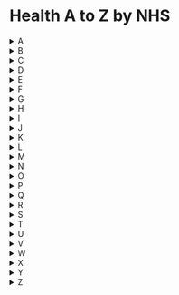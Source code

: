 # Health A to Z by NHS

<details>
<summary>A</summary>

- [x] [AAA](abdominal-aortic-aneurysm.md)
- [x] [AAA screening](abdominal-aortic-aneurysm-screening.md)
- [x] [Abdominal aortic aneurysm](abdominal-aortic-aneurysm.md)
- [x] [Abdominal aortic aneurysm screening](abdominal-aortic-aneurysm-screening.md)
- [ ] [WIP] Abortion
- [ ] Abscess
- [ ] Acanthosis nigricans
- [ ] Achalasia
- [ ] Acid and chemical burns
- [ ] Acid reflux in babies
- [ ] Acne
- [ ] Acoustic neuroma (vestibular schwannoma)
- [ ] Acromegaly
- [ ] Actinic keratoses (solar keratoses)
- [ ] Actinomycosis
- [ ] Acupuncture
- [ ] Acute cholecystitis
- [ ] Acute kidney injury
- [ ] Acute lymphoblastic leukaemia
- [ ] Acute myeloid leukaemia
- [ ] Acute pancreatitis
- [ ] Acute respiratory distress syndrome
- [ ] Addison's disease
- [ ] Adenoidectomy
- [ ] Age-related cataracts
- [ ] Age-related macular degeneration (AMD)
- [ ] Agoraphobia
- [ ] Air or gas embolism
- [ ] Albinism
- [ ] Alcohol misuse
- [ ] Alcohol poisoning
- [ ] Alcohol-related liver disease
- [ ] Alexander technique
- [ ] Alkaptonuria
- [ ] Allergic rhinitis
- [ ] Allergies
- [ ] Altitude sickness
- [ ] Alzheimer's disease
- [ ] Amblyopia
- [ ] Amnesia
- [ ] Amniocentesis
- [ ] Amputation
- [ ] Amyloidosis
- [ ] Anabolic steroid misuse
- [ ] Anaemia (iron deficiency)
- [ ] Anaemia (vitamin B12 or folate deficiency)
- [ ] Anaesthesia
- [ ] Anal cancer
- [ ] Anal fissure
- [ ] Anal fistula
- [ ] Anal pain
- [ ] Anaphylaxis
- [ ] Androgen insensitivity syndrome
- [ ] Aneurysm (abdominal aortic)
- [ ] Aneurysm (brain)
- [ ] Angelman syndrome
- [ ] Angina
- [ ] Angioedema
- [ ] Angiography
- [ ] Angioplasty
- [ ] Ankle pain
- [ ] Ankylosing spondylitis
- [ ] Anorexia nervosa
- [ ] Anosmia
- [ ] Anosmia
- [ ] Antacids
- [ ] Antibiotics
- [ ] Anticoagulant medicines
- [ ] Antidepressants
- [ ] Antifungal medicines
- [ ] Antihistamines
- [ ] Antiphospholipid syndrome (APS)
- [ ] Antisocial personality disorder
- [ ] Anus (itchy)
- [ ] Anxiety disorder in adults
- [ ] Anxiety disorders in children
- [ ] Aortic valve replacement
- [ ] Aphasia
- [ ] Appendicitis
- [ ] Arrhythmia
- [ ] Arterial thrombosis
- [ ] Arthritis
- [ ] Arthroscopy
- [ ] Asbestosis
- [ ] Asperger's
- [ ] Aspergillosis
- [ ] Aspirin
- [ ] Asthma
- [ ] Astigmatism
- [ ] Ataxia
- [ ] Atherosclerosis (arteriosclerosis)
- [ ] Athlete's foot
- [ ] Atopic eczema
- [ ] Atrial fibrillation
- [ ] Attention deficit hyperactivity disorder (ADHD)
- [ ] Auditory processing disorder (APD)
- [ ] Autism
- [ ] Autosomal dominant polycystic kidney disease
- [ ] Autosomal recessive polycystic kidney disease
- [ ] Avian flu

</details>

<details>
<summary>B</summary>

- [ ] Baby
- [ ] Back pain
- [ ] Bacterial vaginosis
- [ ] Bad breath
- [ ] Baker's cyst
- [ ] Balanitis
- [ ] Barium enema
- [ ] Bartholin's cyst
- [ ] Basal cell carcinoma
- [ ] Bedbugs
- [ ] Bedwetting in children
- [ ] Behçet's disease
- [ ] Being sick
- [ ] Bell's palsy
- [ ] Benign brain tumour (non-cancerous)
- [ ] Benign prostate enlargement
- [ ] Beta blockers
- [ ] Bile duct cancer (cholangiocarcinoma)
- [ ] Bilharzia
- [ ] Binge eating disorder
- [ ] Biological and biosimilar medicines (biosimilars)
- [ ] Biopsy
- [ ] Bipolar disorder
- [ ] Bird flu
- [ ] Birthmarks
- [ ] Bite (animal or human)
- [ ] Black eye
- [ ] Bladder cancer
- [ ] Bladder stones
- [ ] Bleeding after the menopause
- [ ] Bleeding from the bottom (rectal bleeding)
- [ ] Blepharitis
- [ ] Blindness and vision loss
- [ ] Blisters
- [ ] Blood clots
- [ ] Blood groups
- [ ] Blood in semen (haematospermia)
- [ ] Blood in urine
- [ ] Blood pressure (high)
- [ ] Blood pressure (low)
- [ ] Blood pressure test
- [ ] Blood tests
- [ ] Blood transfusion
- [ ] Blue skin or lips (cyanosis)
- [ ] Blushing
- [ ] Body dysmorphic disorder (BDD)
- [ ] Body odour (BO)
- [ ] Boils
- [ ] Bone cancer
- [ ] Bone cyst
- [ ] Bone density scan (DEXA scan)
- [ ] Borderline personality disorder
- [ ] Botulism
- [ ] Bowel cancer
- [ ] Bowel cancer screening
- [ ] Bowel incontinence
- [ ] Bowel polyps
- [ ] Bowel transplant
- [ ] Bowen's disease
- [ ] Brachycephaly and plagiocephaly
- [ ] Brain abscess
- [ ] Brain aneurysm
- [ ] Brain death
- [ ] Brain haemorrhage
- [ ] Brain tumour (benign)
- [ ] Brain tumour (malignant)
- [ ] Brain tumours
- [ ] Breast abscess
- [ ] Breast cancer in men
- [ ] Breast cancer in women
- [ ] Breast cancer screening
- [ ] Breast lumps
- [ ] Breast pain
- [ ] Breast reduction on the NHS
- [ ] Breath-holding in babies and children
- [ ] Broken ankle
- [ ] Broken arm or wrist
- [ ] Broken collarbone
- [ ] Broken finger or thumb
- [ ] Broken leg
- [ ] Broken nose
- [ ] Broken or bruised ribs
- [ ] Broken toe
- [ ] Bronchiectasis
- [ ] Bronchiolitis
- [ ] Bronchitis
- [ ] Bronchodilators
- [ ] Brucellosis
- [ ] Brugada syndrome
- [ ] Bruxism
- [ ] Bulimia
- [ ] Bullous pemphigoid
- [ ] Bunions
- [ ] Burns and scalds
- [ ] Bursitis
- [ ] Buttock pain

</details>

<details>
<summary>C</summary>

- [ ] CABG
- [ ] Caesarean section
- [ ] Cancer
- [ ] Cannabis oil (medical cannabis)
- [ ] Carbon monoxide poisoning
- [ ] Carcinoembryonic antigen (CEA) test
- [ ] Cardiac catheterisation and coronary angiography
- [ ] Cardiomyopathy
- [ ] Cardiovascular disease
- [ ] Carotid endarterectomy
- [ ] Carpal tunnel syndrome
- [ ] Cartilage damage
- [ ] Cataract surgery
- [ ] Cataracts (age-related)
- [ ] Cataracts (children)
- [ ] Catarrh
- [ ] Cavernoma
- [ ] Cavernous sinus thrombosis
- [ ] Cellulitis
- [ ] Cerebral palsy
- [ ] Cervical cancer
- [ ] Cervical rib
- [ ] Cervical screening
- [ ] Cervical spondylosis
- [ ] Charcot-Marie-Tooth disease
- [ ] Charles Bonnet syndrome
- [ ] Chemotherapy
- [ ] Chest infection
- [ ] Chest pain
- [ ] Chiari malformation
- [ ] Chickenpox
- [ ] Chilblains
- [ ] Chipped, broken or cracked tooth
- [ ] Chiropractic
- [ ] Chlamydia
- [ ] Cholangiocarcinoma
- [ ] Cholecystitis (acute)
- [ ] Cholera
- [ ] Cholesteatoma
- [ ] Cholesterol (high)
- [ ] Chorionic villus sampling
- [ ] Chronic fatigue syndrome (CFS/ME)
- [ ] Chronic kidney disease
- [ ] Chronic lymphocytic leukaemia
- [ ] Chronic myeloid leukaemia
- [ ] Chronic obstructive pulmonary disease (COPD)
- [ ] Chronic pancreatitis
- [ ] Chronic traumatic encephalopathy
- [ ] Circumcision in boys
- [ ] Circumcision in men
- [ ] Cirrhosis
- [ ] CJD
- [ ] Claustrophobia
- [ ] Cleft lip and palate
- [ ] Clinical depression
- [ ] Clinical trials
- [ ] Clostridium difficile
- [ ] Club foot
- [ ] Cluster headaches
- [ ] Coated or white tongue
- [ ] Coccydynia (tailbone pain)
- [ ] Coeliac disease
- [ ] Cognitive behavioural therapy (CBT)
- [ ] Cold sores
- [ ] Colic
- [ ] Colon cancer
- [ ] Colonoscopy
- [ ] Colostomy
- [ ] Colour vision deficiency (colour blindness)
- [ ] Colposcopy
- [ ] Coma
- [ ] Common cold
- [ ] Compartment syndrome
- [ ] Complementary and alternative medicine
- [ ] Complex regional pain syndrome
- [ ] Concussion
- [ ] Confusion (sudden)
- [ ] Congenital heart disease
- [ ] Congenital hip dislocation
- [ ] Conjunctivitis
- [ ] Consent to treatment
- [ ] Constipation
- [ ] Contact dermatitis
- [ ] Cornea transplant
- [ ] Corns and calluses
- [ ] Coronary angioplasty and stent insertion
- [ ] Coronary artery bypass graft
- [ ] Coronary heart disease
- [ ] Coronavirus (COVID-19)
- [ ] Corticobasal degeneration
- [ ] Corticosteroid cream
- [ ] Corticosteroids
- [ ] Cosmetic procedures
- [ ] Costochondritis
- [ ] Cough
- [ ] Coughing up blood (blood in phlegm)
- [ ] Counselling
- [ ] COVID-19
- [ ] Cradle cap
- [ ] Craniosynostosis
- [ ] Creutzfeldt-Jakob disease
- [ ] Crohn's disease
- [ ] Croup
- [ ] CT scan
- [ ] Cushing's syndrome
- [ ] Cuts and grazes
- [ ] Cyanosis
- [ ] Cyclical vomiting syndrome
- [ ] Cyclospora
- [ ] Cyclothymia
- [ ] Cystic fibrosis
- [ ] Cystitis
- [ ] Cystoscopy
- [ ] Cytomegalovirus (CMV)

</details>

<details>
<summary>D</summary>

- [ ] Dandruff
- [ ] Deafblindness
- [ ] Deafness
- [ ] Decompression sickness
- [ ] Decongestants
- [ ] Dehydration
- [ ] Delirium
- [ ] Dementia (frontotemporal)
- [ ] Dementia (vascular)
- [ ] Dementia with Lewy bodies
- [ ] Dengue
- [ ] Dental abscess
- [ ] Dental pain
- [ ] Dentures (false teeth)
- [ ] Depression
- [ ] Detached retina (retinal detachment)
- [ ] Developmental co-ordination disorder (dyspraxia) in children
- [ ] Developmental dysplasia of the hip
- [ ] DEXA scan
- [ ] Diabetes
- [ ] Diabetes (type 1)
- [ ] Diabetes (type 2)
- [ ] Diabetes in pregnancy
- [ ] Diabetes insipidus
- [ ] Diabetic eye screening
- [ ] Diabetic ketoacidosis
- [ ] Diabetic retinopathy
- [ ] Dialysis
- [ ] Diarrhoea
- [ ] Diarrhoea and vomiting
- [ ] Differences in sex development
- [ ] DiGeorge syndrome (22q11 deletion)
- [ ] Diphtheria
- [ ] Discoid eczema
- [ ] Dislocated kneecap
- [ ] Dislocated shoulder
- [ ] Disorders of consciousness
- [ ] Dissociative disorders
- [ ] Diverticular disease and diverticulitis
- [ ] Dizziness
- [ ] Double vision
- [ ] Down's syndrome
- [ ] Dry eyes
- [ ] Dry lips
- [ ] Dry mouth
- [ ] Dupuytren's contracture
- [ ] DVT
- [ ] DVT (deep vein thrombosis)
- [ ] Dwarfism
- [ ] Dysarthria (difficulty speaking)
- [ ] Dysentery
- [ ] Dyslexia
- [ ] Dysphagia (swallowing problems)
- [ ] Dyspraxia (developmental co-ordination disorder) in adults
- [ ] Dyspraxia in children
- [ ] Dystonia

</details>

<details>
<summary>E</summary>

- [ ] Ear infections
- [ ] Earache
- [ ] Eardrum (burst)
- [ ] Early menopause
- [ ] Early or delayed puberty
- [ ] Earwax build-up
- [ ] Eating disorders
- [ ] Ebola virus disease
- [ ] Echocardiogram
- [ ] Ectopic beats
- [ ] Ectopic pregnancy
- [ ] Ectropion
- [ ] Eczema (atopic)
- [ ] Eczema (contact dermatitis)
- [ ] Eczema (discoid)
- [ ] Eczema (varicose)
- [ ] Edwards' syndrome (trisomy 18)
- [ ] Ehlers-Danlos syndromes
- [ ] Ejaculation problems
- [ ] Elbow and arm pain
- [ ] Electrocardiogram (ECG)
- [ ] Electroencephalogram (EEG)
- [ ] Electrolyte test
- [ ] Embolism
- [ ] Emollients
- [ ] Empyema
- [ ] Encephalitis
- [ ] Endocarditis
- [ ] Endometrial cancer
- [ ] Endometriosis
- [ ] Endoscopy
- [ ] Enhanced recovery
- [ ] Epidermolysis bullosa
- [ ] Epididymitis
- [ ] Epidural
- [ ] Epiglottitis
- [ ] Epilepsy
- [ ] Erectile dysfunction (impotence)
- [ ] Erythema multiforme
- [ ] Erythema nodosum
- [ ] Erythromelalgia
- [ ] Essential tremor
- [ ] Euthanasia and assisted suicide
- [ ] Ewing sarcoma
- [ ] Excessive hair growth (hirsutism)
- [ ] Exophthalmos (bulging eyes)
- [ ] Eye cancer
- [ ] Eye floaters
- [ ] Eye infection (herpes)
- [ ] Eye injuries
- [ ] Eye tests for children
- [ ] Eyelid problems

</details>

<details>
<summary>F</summary>

- [ ] Fabricated or induced illness
- [ ] Face blindness
- [ ] Fainting
- [ ] Falls
- [ ] Farting (flatulence)
- [ ] Febrile seizures
- [ ] Feeling sick (nausea)
- [ ] Female genital mutilation (FGM)
- [ ] Femoral hernia repair
- [ ] Fibroids
- [ ] Fibromyalgia
- [ ] First aid
- [ ] Fits (children with fever)
- [ ] Fits (seizures)
- [ ] Flat feet
- [ ] Flat head syndrome
- [ ] Floaters and flashes in the eyes
- [ ] Flu
- [ ] Fluoride
- [ ] Foetal alcohol syndrome
- [ ] Food allergy
- [ ] Food colours and hyperactivity
- [ ] Food intolerance
- [ ] Food poisoning
- [ ] Foot drop
- [ ] Foot pain
- [ ] Foreskin problems
- [ ] Frontotemporal dementia
- [ ] Frostbite
- [ ] Frozen shoulder
- [ ] Functional neurological disorder
- [ ] Fungal nail infection

</details>

<details>
<summary>G</summary>

- [ ] Gallbladder cancer
- [ ] Gallbladder pain
- [ ] Gallbladder removal
- [ ] Gallstones
- [ ] Ganglion cyst
- [ ] Gangrene
- [ ] Gastrectomy
- [ ] Gastritis
- [ ] Gastro-oesophageal reflux disease (GORD)
- [ ] Gastroenteritis
- [ ] Gastroparesis
- [ ] Gastroscopy
- [ ] Gender dysphoria
- [ ] General anaesthesia
- [ ] Generalised anxiety disorder in adults
- [ ] Genetic and genomic testing
- [ ] Genetic test for cancer gene
- [ ] Genital herpes
- [ ] Genital warts
- [ ] Gestational diabetes
- [ ] Giant cell arteritis
- [ ] Giardiasis
- [ ] Gigantism
- [ ] Gilbert's syndrome
- [ ] Glandular fever
- [ ] Glaucoma
- [ ] Glomerulonephritis
- [ ] Glue ear
- [ ] Glutaric aciduria type 1
- [ ] Goitre
- [ ] Gonorrhoea
- [ ] Gout
- [ ] Granuloma annulare
- [x] [Granulomatosis with polyangiitis (Wegener's granulomatosis)](granulomatosis-with-polyangiitis.md)
- [ ] Group B strep
- [ ] Growing pains
- [ ] Guillain-Barré syndrome
- [ ] Gum disease

</details>

<details>
<summary>H</summary>

- [ ] Haemochromatosis
- [ ] Haemophilia
- [ ] Haemophilus influenzae type b (Hib)
- [ ] Hair dye reactions
- [x] Hair loss
- [ ] Hairy cell leukaemia
- [ ] Halitosis
- [ ] Hallucinations and hearing voices
- [ ] Hamstring injury
- [ ] Hand pain
- [ ] Hand tendon repair
- [ ] Hand, foot and mouth disease
- [ ] Hay fever
- [ ] Head and neck cancer
- [ ] Head injury and concussion
- [ ] Head lice and nits
- [ ] Headaches
- [ ] Headaches (hormone)
- [ ] Headaches (tension-type)
- [ ] Headaches in children
- [ ] Health anxiety
- [ ] Hearing loss
- [ ] Hearing tests
- [ ] Hearing tests for children
- [ ] Hearing voices
- [ ] Heart attack
- [ ] Heart block
- [ ] Heart bypass
- [ ] Heart disease (coronary)
- [ ] Heart failure
- [ ] Heart pain
- [ ] Heart palpitations and ectopic beats
- [ ] Heart rhythm problems
- [ ] Heart transplant
- [ ] Heart valve problems
- [ ] Heart valve replacement
- [ ] Heart-lung transplant
- [ ] Heartburn and acid reflux
- [ ] Heat exhaustion and heatstroke
- [ ] Heat rash (prickly heat)
- [ ] Heavy periods
- [ ] Heel pain
- [ ] Henoch-Schönlein purpura (HSP)
- [ ] Hepatitis
- [ ] Hepatitis A
- [ ] Hepatitis B
- [ ] Hepatitis C
- [ ] Herbal medicines
- [ ] Herceptin (trastuzumab)
- [ ] Hereditary haemorrhagic telangiectasia (HHT)
- [ ] Hereditary neuropathy with pressure palsies (HNPP)
- [ ] Hereditary spastic paraplegia
- [ ] Hernia
- [ ] Hernia (femoral)
- [ ] Hernia (hiatus)
- [ ] Hernia (inguinal)
- [ ] Hernia (umbilical)
- [ ] Herpes (genital)
- [ ] Herpes in babies
- [ ] Herpes simplex eye infections
- [ ] Herpetic whitlow (whitlow finger)
- [ ] Hiatus hernia
- [ ] Hiccups
- [ ] Hidradenitis suppurativa (HS)
- [ ] High blood pressure (hypertension)
- [ ] High cholesterol
- [ ] High temperature (fever) in adults
- [ ] High temperature (fever) in children
- [ ] Hip dysplasia
- [ ] Hip fracture
- [ ] Hip pain in adults
- [ ] Hip pain in children (irritable hip)
- [ ] Hip replacement
- [ ] Hirschsprung's disease
- [ ] Hirsutism
- [ ] HIV and AIDS
- [ ] Hives
- [ ] Hoarding disorder
- [ ] Hodgkin lymphoma
- [ ] Home oxygen therapy
- [ ] Homeopathy
- [ ] Homocystinuria
- [ ] Hookworm
- [ ] Hormone headaches
- [ ] Hormone replacement therapy (HRT)
- [ ] HRT
- [ ] Hughes syndrome
- [ ] Human papillomavirus (HPV)
- [ ] Huntington's disease
- [ ] Hydrocephalus
- [ ] Hydronephrosis
- [ ] Hyperglycaemia (high blood sugar)
- [ ] Hyperhidrosis
- [ ] Hyperparathyroidism
- [ ] Hypersomnia
- [ ] Hypertension
- [ ] Hyperthyroidism
- [ ] Hypnotherapy
- [ ] Hypochondria
- [ ] Hypoglycaemia (low blood sugar)
- [ ] Hypoparathyroidism
- [ ] Hypotension
- [ ] Hypothermia
- [ ] Hypothyroidism
- [ ] Hypotonia
- [ ] Hysterectomy
- [ ] Hysteroscopy

</details>

<details>
<summary>I</summary>

- [ ] IBS
- [ ] Ichthyosis
- [ ] Idiopathic pulmonary fibrosis
- [ ] Ileostomy
- [ ] Impetigo
- [ ] Impotence
- [ ] Incontinence (urinary)
- [ ] Indigestion
- [ ] Infected piercings
- [ ] Infertility
- [ ] Inflammatory bowel disease
- [ ] Influenza
- [ ] Ingrown hairs
- [ ] Ingrown toenail
- [ ] Inguinal hernia repair
- [ ] Insect bites and stings
- [ ] Insomnia
- [ ] Intensive care
- [ ] Intersex
- [ ] Interstitial cystitis
- [ ] Intracranial hypertension
- [ ] Intrauterine insemination (IUI)
- [ ] Iron deficiency anaemia
- [ ] Irregular periods
- [ ] Irritable bowel syndrome (IBS)
- [ ] Irritable hip
- [ ] Isovaleric acidaemia
- [ ] Itchy bottom
- [ ] Itchy skin
- [ ] IVF

</details>

<details>
<summary>J</summary>

- [ ] Japanese encephalitis
- [ ] Jaundice
- [ ] Jaundice in newborns
- [ ] Jaw pain
- [ ] Jellyfish and other sea creature stings
- [ ] Jet lag
- [ ] Joint hypermobility syndrome
- [ ] Joint pain

</details>

<details>
<summary>K</summary>

- [ ] Kaposi's sarcoma
- [ ] Kawasaki disease
- [ ] Keratosis pilaris
- [ ] Kidney cancer
- [ ] Kidney failure
- [ ] Kidney infection
- [ ] Kidney stones
- [ ] Kidney transplant
- [ ] Klinefelter syndrome
- [ ] Knee ligament surgery
- [ ] Knee pain
- [ ] Knee replacement
- [ ] Knock knees
- [ ] Knocked-out tooth
- [ ] Kwashiorkor
- [ ] Kyphosis

</details>

<details>
<summary>L</summary>

- [ ] "Leaky gut syndrome"
- [ ] Labial fusion
- [ ] Labyrinthitis and vestibular neuritis
- [ ] Lactate dehydrogenase (LDH) test
- [ ] Lactose intolerance
- [ ] Lambert-Eaton myasthenic syndrome
- [ ] Laparoscopy (keyhole surgery)
- [ ] Laryngeal (larynx) cancer
- [ ] Laryngitis
- [ ] Laxatives
- [ ] Lazy eye
- [ ] Learning disabilities
- [ ] Leg cramps
- [ ] Leg ulcer
- [ ] Legionnaires' disease
- [ ] Leptospirosis (Weil's disease)
- [ ] Leukaemia (acute lymphoblastic)
- [ ] Leukaemia (acute myeloid)
- [ ] Leukaemia (chronic lymphocytic)
- [ ] Leukaemia (chronic myeloid)
- [ ] Leukaemia (hairy cell)
- [ ] Leukoplakia
- [ ] Lichen planus
- [ ] Lichen sclerosus
- [ ] Limping in children
- [ ] Lipoedema
- [ ] Lipoma
- [ ] Lips (sore or dry)
- [ ] Listeriosis
- [ ] Liver cancer
- [ ] Liver disease
- [ ] Liver disease (alcohol-related)
- [ ] Liver transplant
- [ ] Local anaesthesia
- [ ] Long QT syndrome
- [ ] Long-sightedness
- [ ] Loss of libido (reduced sex drive)
- [ ] Lost or changed sense of smell
- [ ] Low blood pressure (hypotension)
- [ ] Low blood sugar (hypoglycaemia)
- [ ] Low sperm count
- [ ] Low white blood cell count
- [ ] Lumbar decompression surgery
- [ ] Lumbar puncture
- [ ] Lumps
- [ ] Lung cancer
- [ ] Lung transplant
- [ ] Lupus
- [ ] Lyme disease
- [ ] Lymphoedema

</details>

<details>
<summary>M</summary>

- [ ] Macular degeneration (age-related)
- [ ] Macular hole
- [ ] Magnesium test
- [ ] Malaria
- [ ] Male menopause
- [ ] Malignant brain tumour (brain cancer)
- [ ] Mallet finger
- [ ] Malnutrition
- [ ] Maple syrup urine disease
- [ ] Marfan syndrome
- [ ] Mastectomy
- [ ] Mastitis
- [ ] Mastocytosis
- [ ] Mastoiditis
- [ ] MCADD
- [ ] Measles
- [ ] Medically unexplained symptoms
- [ ] Medicines information
- [ ] Memory loss (amnesia)
- [ ] Meningitis
- [ ] Menopause
- [ ] Menopause (early)
- [ ] Menstrual pain
- [ ] Mental health and wellbeing
- [ ] Mesothelioma
- [ ] Metabolic syndrome
- [ ] Metallic taste
- [ ] Middle East respiratory syndrome (MERS)
- [ ] Migraine
- [ ] Miscarriage
- [ ] Mitral valve problems
- [ ] Molar pregnancy
- [ ] Moles
- [ ] Molluscum contagiosum
- [ ] Monkeypox
- [ ] Morton's neuroma
- [ ] Motion sickness
- [ ] Motor neurone disease
- [ ] Mouth cancer
- [ ] Mouth thrush
- [ ] Mouth ulcers
- [ ] MRI scan
- [ ] MRSA
- [ ] Mucositis
- [ ] Multiple myeloma
- [ ] Multiple sclerosis
- [ ] Multiple system atrophy
- [ ] Mumps
- [ ] Munchausen's syndrome
- [ ] Muscular dystrophy
- [ ] Myalgic encephalomyelitis (ME)
- [ ] Myasthenia gravis
- [ ] Mycobacterium chimaera infection
- [ ] Myelodysplastic syndrome (myelodysplasia)
- [ ] Myeloma
- [ ] Myopia
- [ ] Myositis (polymyositis and dermatomyositis)
- [ ] Ménière's disease

</details>

<details>
<summary>N</summary>

- [ ] Nail fungal infection
- [ ] Nail patella syndrome
- [ ] Nail problems
- [ ] Narcolepsy
- [ ] Nasal and sinus cancer
- [ ] Nasal polyps
- [ ] Nasopharyngeal cancer
- [ ] Nausea
- [ ] Neck pain
- [ ] Necrotising fasciitis
- [ ] Neonatal herpes (herpes in a baby)
- [ ] Nephrotic syndrome in children
- [ ] Neuroblastoma
- [ ] Neuroendocrine tumours
- [ ] Neuroendocrine tumours and carcinoid syndrome
- [ ] Neurofibromatosis type 1
- [ ] Neurofibromatosis type 2
- [ ] Neuromyelitis optica
- [ ] Newborn jaundice
- [ ] Newborn respiratory distress syndrome
- [ ] NHS screening
- [ ] Night sweats
- [ ] Night terrors and nightmares
- [ ] Nipple discharge
- [ ] Noise sensitivity (hyperacusis)
- [ ] Non-alcoholic fatty liver disease (NAFLD)
- [ ] Non-allergic rhinitis
- [ ] Non-gonococcal urethritis
- [ ] Non-Hodgkin lymphoma
- [ ] Noonan syndrome
- [ ] Norovirus (vomiting bug)
- [ ] Nose cancer
- [ ] Nosebleed
- [ ] NSAIDs

</details>

<details>
<summary>O</summary>

- [ ] Obesity
- [ ] Obsessive compulsive disorder (OCD)
- [ ] Occupational therapy
- [ ] Oesophageal atresia and tracheo-oesophageal fistula
- [ ] Oesophageal cancer
- [ ] Oral thrush (mouth thrush)
- [ ] Orf
- [ ] Orthodontics
- [ ] Osteoarthritis
- [ ] Osteomalacia
- [ ] Osteomyelitis
- [ ] Osteopathy
- [ ] Osteophyte (bone spur)
- [ ] Osteoporosis
- [ ] Otosclerosis
- [ ] Ovarian cancer
- [ ] Ovarian cyst
- [ ] Overactive thyroid (hyperthyroidism)
- [ ] Ovulation pain
- [ ] Oxygen therapy

</details>

<details>
<summary>P</summary>

- [ ] Pacemaker implantation
- [ ] Paget's disease of bone
- [ ] Paget's disease of the nipple
- [ ] Palpitations
- [ ] Pancreas transplant
- [ ] Pancreatic cancer
- [ ] Pancreatitis (acute)
- [ ] Pancreatitis (chronic)
- [ ] Panic disorder
- [ ] Paralysis
- [ ] Parkinson's disease
- [ ] Patau's syndrome
- [ ] Peak flow test
- [ ] Pelvic inflammatory disease
- [ ] Pelvic organ prolapse
- [ ] Pelvic pain
- [ ] Pemphigus vulgaris
- [ ] Penile cancer
- [ ] Perforated eardrum
- [ ] Pericarditis
- [ ] Period pain
- [ ] Periods
- [ ] Periods (heavy)
- [ ] Periods (irregular)
- [ ] Periods (stopped or missed)
- [ ] Peripheral arterial disease (PAD)
- [ ] Peripheral neuropathy
- [ ] Peritonitis
- [ ] Persistent trophoblastic disease and choriocarcinoma
- [ ] Personality disorder
- [ ] PET scan
- [ ] Phaeochromocytoma
- [ ] Phenylketonuria
- [ ] Phimosis
- [ ] Phlebitis (superficial thrombophlebitis)
- [ ] Phobias
- [ ] Phosphate test
- [ ] Photodynamic therapy (PDT)
- [ ] Physiotherapy
- [ ] Piles
- [ ] Piles (haemorrhoids)
- [ ] Pilonidal sinus
- [ ] Pins and needles
- [ ] PIP breast implants
- [ ] Pityriasis rosea
- [ ] Pityriasis versicolor
- [ ] Plagiocephaly and brachycephaly (flat head syndrome)
- [ ] Plantar fasciitis
- [ ] Plastic surgery
- [ ] Pleurisy
- [ ] PMS (premenstrual syndrome)
- [ ] Pneumonia
- [ ] Poisoning
- [ ] Polio
- [ ] Polycystic kidney disease (autosomal dominant)
- [ ] Polycystic kidney disease (autosomal recessive)
- [ ] Polycystic ovary syndrome
- [ ] Polycythaemia
- [ ] Polyhydramnios (too much amniotic fluid)
- [ ] Polymorphic light eruption
- [ ] Polymyalgia rheumatica
- [ ] Pompholyx (dyshidrotic eczema)
- [ ] Popliteal cyst
- [ ] Post-herpetic neuralgia
- [ ] Post-mortem
- [ ] Post-polio syndrome
- [ ] Post-traumatic stress disorder (PTSD)
- [ ] Postmenopausal bleeding
- [ ] Postnatal depression
- [ ] Postpartum psychosis
- [ ] Postural tachycardia syndrome (PoTS)
- [ ] Potassium test
- [ ] Prader-Willi syndrome
- [ ] Pre-eclampsia
- [ ] Premature ejaculation
- [ ] Pressure ulcers (pressure sores)
- [ ] Priapism (painful erections)
- [ ] Prickly heat
- [ ] Primary biliary cholangitis (primary biliary cirrhosis)
- [ ] Probiotics
- [ ] Proctalgia
- [ ] Progressive supranuclear palsy
- [ ] Prolapse (pelvic organ)
- [ ] Prosopagnosia (face blindness)
- [ ] Prostate cancer
- [ ] Prostate enlargement
- [ ] Prostate problems
- [ ] Prostatitis
- [ ] Psoriasis
- [ ] Psoriatic arthritis
- [ ] Psychiatry
- [ ] Psychosis
- [ ] Puberty (early or delayed)
- [ ] Pubic lice
- [ ] Pudendal neuralgia
- [ ] Pulmonary embolism
- [ ] Pulmonary fibrosis
- [ ] Pulmonary hypertension
- [ ] Pyoderma gangrenosum

</details>

<details>
<summary>Q</summary>

- [ ] Q fever
- [ ] Quinsy

</details>

<details>
<summary>R</summary>

- [ ] Rabies
- [ ] Radiotherapy
- [ ] Rashes in babies and children
- [ ] Raynaud's
- [ ] Reactive arthritis
- [ ] Rectal bleeding
- [ ] Rectal cancer
- [ ] Rectal examination
- [ ] Red blood cell count
- [ ] Red eye
- [ ] Reflux in babies
- [ ] Repetitive strain injury (RSI)
- [ ] Respiratory tract infections (RTIs)
- [ ] Restless legs syndrome
- [ ] Restricted growth (dwarfism)
- [ ] Retinal detachment
- [ ] Retinal migraine
- [ ] Retinoblastoma (eye cancer in children)
- [ ] Rett syndrome
- [ ] Reye's syndrome
- [ ] Rhesus disease
- [ ] Rheumatic fever
- [ ] Rheumatoid arthritis
- [ ] Rhinitis (allergic)
- [ ] Rickets and osteomalacia
- [ ] Ringworm
- [ ] Root canal treatment
- [ ] Rosacea
- [ ] Roseola
- [ ] Roundworm
- [ ] Rubella (german measles)

</details>

<details>
<summary>S</summary>

- [ ] Salivary gland stones
- [ ] Sarcoidosis
- [ ] SARS (severe acute respiratory syndrome)
- [ ] Scabies
- [ ] Scarlet fever
- [ ] Scars
- [ ] Schistosomiasis (bilharzia)
- [ ] Schizophrenia
- [ ] Sciatica
- [ ] Scleroderma
- [ ] Scoliosis
- [ ] Scurvy
- [ ] Seasonal affective disorder (SAD)
- [ ] Seizures (children with fever)
- [ ] Seizures (fits)
- [ ] Selective mutism
- [ ] Selective serotonin reuptake inhibitors (SSRIs)
- [ ] Self-harm
- [ ] Sense of smell (lost/changed)
- [ ] Sepsis
- [ ] Septic arthritis
- [ ] Severe head injury
- [ ] Sexually transmitted infections (STIs)
- [ ] Shaking
- [ ] Shin pain (shin splints)
- [ ] Shin splints
- [ ] Shingles
- [ ] Short-sightedness (myopia)
- [ ] Shortness of breath
- [ ] Shoulder impingement
- [ ] Shoulder pain
- [ ] Sick building syndrome
- [ ] Sickle cell disease
- [ ] Silicosis
- [ ] Sinus cancer
- [ ] Sinusitis
- [ ] Sinusitis (sinus infection)
- [ ] Sjögren's syndrome
- [ ] Skin cancer (melanoma)
- [ ] Skin cancer (non-melanoma)
- [ ] Skin cyst
- [ ] Skin picking disorder
- [ ] Skin tags
- [ ] Slapped cheek syndrome
- [ ] Sleep apnoea
- [ ] Sleep paralysis
- [ ] Sleepwalking
- [ ] Slipped disc
- [ ] Small bowel transplant
- [ ] Smear test
- [ ] Smelly urine
- [ ] Smoking (treatments to stop)
- [ ] Snake bites
- [ ] Snoring
- [ ] Social anxiety (social phobia)
- [ ] Social care and support guide
- [ ] Soft tissue sarcomas
- [ ] Soiling (child pooing their pants)
- [ ] Solar keratoses
- [ ] Sore lips
- [ ] Sore or white tongue
- [ ] Sore throat
- [ ] Sperm count (low)
- [ ] Spina bifida
- [ ] Spinal muscular atrophy
- [ ] Spirometry
- [ ] Spleen problems and spleen removal
- [ ] Spondylolisthesis
- [ ] Sports injuries
- [ ] Sprains and strains
- [ ] Squamous cell carcinoma
- [ ] Squint
- [ ] Stammering
- [ ] Staph infection
- [ ] Statins
- [ ] Stem cell and bone marrow transplants
- [ ] Stent insertion
- [ ] Steroid cream
- [ ] Steroid inhalers
- [ ] Steroid injections
- [ ] Steroid misuse
- [ ] Steroid nasal sprays
- [ ] Steroid tablets
- [ ] Steroids
- [ ] Stevens-Johnson syndrome
- [ ] Stillbirth
- [ ] Sting or bite (insect)
- [ ] Stomach ache
- [ ] Stomach bug
- [ ] Stomach cancer
- [ ] Stomach ulcer
- [ ] Stop smoking treatments
- [ ] Stopped or missed periods
- [ ] Stretch marks
- [ ] Stroke
- [ ] Stuttering
- [ ] Stye
- [ ] Subarachnoid haemorrhage
- [ ] Subdural haematoma
- [ ] Sudden confusion (delirium)
- [ ] Sudden infant death syndrome (SIDS)
- [ ] Suicidal thoughts
- [ ] Sunburn
- [ ] Superficial thrombophlebitis
- [ ] Supraventricular tachycardia (SVT)
- [ ] Surgery (having an operation)
- [ ] Swallowing pills
- [ ] Swallowing problems
- [ ] Sweating (excessive)
- [ ] Sweating at night
- [ ] Swine flu (H1N1)
- [ ] Swollen ankles, feet and legs (oedema)
- [ ] Swollen arms and hands (oedema)
- [ ] Swollen glands
- [ ] Syphilis

</details>

<details>
<summary>T</summary>

- [ ] Tapeworm
- [ ] Tay-Sachs disease
- [ ] Teeth grinding (bruxism)
- [ ] Temporal arteritis
- [ ] Temporomandibular disorder (TMD)
- [ ] Tendonitis
- [ ] Tennis elbow
- [ ] TENS (transcutaneous electrical nerve stimulation)
- [ ] Tension-type headaches
- [ ] Testicle lumps and swellings
- [ ] Testicular cancer
- [ ] Tetanus
- [ ] Thalassaemia
- [ ] Thirst (excessive)
- [ ] Thoracic outlet syndrome
- [ ] Threadworms
- [ ] Throat (sore)
- [ ] Thrombophilia
- [ ] Thrush in men and women
- [ ] Thyroid cancer
- [ ] Thyroiditis
- [ ] TIA
- [ ] Tick-borne encephalitis (TBE)
- [ ] Tics
- [ ] Tight foreskin (phimosis and paraphimosis)
- [ ] Tinnitus
- [ ] Toe pain
- [ ] Tongue (sore or white)
- [ ] Tongue cancer
- [ ] Tongue-tie
- [ ] Tonsillitis
- [ ] Tooth (chipped or broken)
- [ ] Tooth decay
- [ ] Tooth knocked out
- [ ] Toothache
- [ ] Total iron-binding capacity (TIBC) and transferrin test
- [ ] Total protein test
- [ ] Tourette's syndrome
- [ ] Toxic shock syndrome
- [ ] Toxocariasis
- [ ] Toxoplasmosis
- [ ] Tracheostomy
- [ ] Transient ischaemic attack (TIA)
- [ ] Transurethral resection of the prostate (TURP)
- [ ] Travel vaccinations
- [ ] Tremor
- [ ] Tremor or shaking hands
- [ ] Trichomoniasis
- [ ] Trichotillomania (hair pulling disorder)
- [ ] Trigeminal neuralgia
- [ ] Trigger finger
- [ ] Trimethylaminuria ('fish odour syndrome')
- [ ] Tuberculosis (TB)
- [ ] Tuberous sclerosis
- [ ] Tummy ache
- [ ] Tummy bug
- [ ] Turner syndrome
- [ ] Twitching eyes and muscles
- [ ] Type 1 diabetes
- [ ] Type 2 diabetes
- [ ] Typhoid fever
- [ ] Typhus

</details>

<details>
<summary>U</summary>

- [ ] Ulcerative colitis
- [ ] Ultrasound scan
- [ ] Umbilical hernia repair
- [ ] Underactive thyroid (hypothyroidism)
- [ ] Undescended testicles
- [x] [Unintentional weight loss](unintentional-weight-loss.md)
- [ ] Urethritis (NGU)
- [ ] Urinary catheter
- [ ] Urinary incontinence
- [ ] Urinary tract infections (UTIs)
- [ ] Urine (smelly)
- [ ] Urine albumin to creatinine ratio (ACR)
- [ ] Uterine (womb) cancer
- [ ] Uveitis

</details>

<details>
<summary>V</summary>

- [ ] Vaccinations
- [ ] Vaginal cancer
- [ ] Vaginal discharge
- [ ] Vaginal dryness
- [ ] Vaginal pain
- [ ] Vaginismus
- [ ] Vaginitis
- [ ] Varicose eczema
- [ ] Varicose veins
- [ ] Vascular dementia
- [ ] Vasculitis
- [ ] Vegetative state
- [ ] Venous leg ulcer
- [ ] Vertigo
- [ ] Vestibular neuritis
- [ ] Vestibular schwannoma
- [ ] Vitamin B12 or folate deficiency anaemia
- [ ] Vitamins and minerals
- [ ] Vitiligo
- [ ] Vomiting
- [ ] Vomiting blood (haematemesis)
- [ ] Vomiting bug
- [ ] Von Willebrand disease
- [ ] Vulval cancer
- [ ] Vulvodynia (vulval pain)

</details>

<details>
<summary>W</summary>

- [x] [Warts and verrucas](warts-and-verrucas.md)
- [x] [Watering eyes](watering-eyes.md)
- [x] [Wegener's granulomatosis](granulomatosis-with-polyangiitis.md)
- [x] [Weight loss (unexpected)](unintentional-weight-loss.md)
- [ ] Weight loss surgery
- [ ] Weil's disease
- [ ] West Nile virus
- [ ] Whiplash
- [ ] White blood cell count (low)
- [ ] Whitlow finger
- [ ] Whooping cough
- [ ] Wind
- [ ] Winter vomiting bug
- [ ] Wisdom tooth removal
- [ ] Wolff-Parkinson-White syndrome
- [ ] Womb (uterus) cancer
- [ ] Worms in humans

</details>

<details>
<summary>X</summary>

- [x] [X-ray](x-ray.md)

</details>

<details>
<summary>Y</summary>

- [x] [Yellow fever](yellow-fever.md)

</details>

<details>
<summary>Z</summary>

- [x] [Zika virus](zika.md)

</details>
